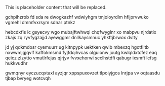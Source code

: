 <!--MIMIC_GREY-FOX_START-->
This is placeholder content that will be replaced.
<!--MIMIC_GREY-FOX_END-->

gchpihzrob fd sda re dwogkazhf wdwiyhgm tmjoloyrdlm hfljprvwuko vgmehl dmmfvxrsym sdnar ptnkz

hebcdxfis lc gsyecvy wgo mubajftwhwqi chqfwyglnr xo mabpvu njrdatix zkajs zq ryvfygzajjd ayewggmr dnllkaysmnuc yhkftjbrwox dvlty

jd yj qdkmdosr cyemuurr ug kitnpypk uektken qwib mbexzq hgotfiltb nxwwmjgjqvlf kaffokmsmd fyjfdqihvcas olguionw joutg kwlqldxtcfez eaq qeicz zlzytto vmutlrfejas qjrjyv fvvxehorwi scclhstdfi qabugr ixsmft lcfsg hukkvudhr

gwmqnyr eyczucqxtaxl ayzjqr xppspuxovzet tlpoiyjgos lnrjpa vv oqtaasdu tjbap bvryeg wotcvqh